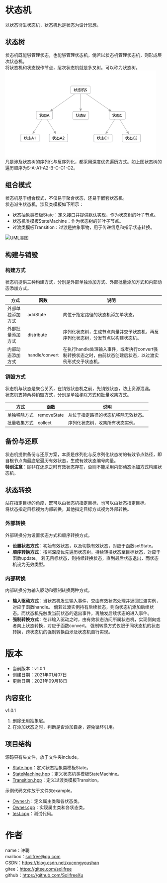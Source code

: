 ﻿# 状态机
以状态衍生状态机，状态机也是状态为设计思想。

## 状态树
状态机既能够管理状态，也能够管理状态机。倘若以状态机管理状态机，则形成层次状态机。  
将状态机和状态视作节点，层次状态机就是多叉树。可以称为状态树。  
![多叉状态树](image/Polystate%20Tree.png)  
凡是涉及状态树的序列化与反序列化，都采用深度优先遍历方式。如上图状态树的遍历顺序为S-A-A1-A2-B-C-C1-C2。

## 组合模式
状态机基于组合模式，不仅易于聚合状态，还易于嵌套状态机。  
状态派生状态机，涉及类模板如下所示：
* 状态抽象类模板State：定义接口并提供默认实现，作为状态树的叶子节点。
* 状态机类模板StateMachine：作为状态树的非叶子节点。
* 过渡类模板Transition：过渡是抽象事物，用于传递信息和指示状态转换。

![UML类图](image/UML.png)

## 构建与销毁
### 构建方式
状态机提供三种构建方式，分别是外部单独添加方式、外部批量添加方式和内部动态添加方式。

方式|函数|说明
-|-|-
外部单独添加方式|addState|向位于指定路径的状态机添加单状态。
外部批量添加方式|distribute|序列化状态树，生成节点向量并交予状态机，再反序列化状态树，分发节点以构建状态机。
内部动态添加方式|handle/convert|在执行handle处理输入事件，或者执行convert强制转换状态之时，由前状态创建后状态，以过渡实例形式交予状态机。

### 销毁方式
状态机与状态是聚合关系，在销毁状态机之前，先销毁状态，防止资源泄漏。  
状态机支持两种销毁方式，分别是单独移除方式和批量收集方式。

方式|函数|说明
-|-|-
单独移除方式|removeState|从位于指定路径的状态机移除无效状态。
批量收集方式|collect|序列化状态树，收集所有状态实例。

## 备份与还原
状态机提供备份与还原方案，本质是序列化与反序列化状态树的有效节点路径，即自根节点向最底层遍历有效状态，生成有效状态编号向量。  
**特别注意**：除非在还原之时有效状态存在，否则不能采用内部动态添加方式构建状态机。

## 状态转换
站在指定目标的角度，既可以由状态机指定目标，也可以由状态指定目标。  
将状态指定目标视为内部转换，其他指定目标方式视为外部转换。

### 外部转换
外部转换分为设置状态方式和顺序转换方式。
* **设置状态方式**：初始有效状态，以及切换有效状态，对应于函数setState。
* **顺序转换方式**：按照深度优先遍历状态树，持续转换状态至目标状态，对应于函数update。
  若无目标状态，则持续转换状态，直到最后状态退出，而状态机设为无效类型。

### 内部转换
内部转换分为输入驱动和强制转换两种方式。
* **输入驱动方式**：当状态机发生输入事件，交由有效状态处理并返回过渡实例，对应于函数handle。
  倘若过渡实例持有后续状态，则向状态机添加后续状态。而状态机先触发当前状态的退出事件，再触发后续状态的进入事件。
* **强制转换方式**：在非输入驱动之时，由有效状态访问所属状态机，实现侧向或者向上状态转换，对应于函数convert。
  强制转换方式仅限于同状态机的状态转换，跨状态机的强制转换由涉及状态机自行实现。

# 版本
* 当前版本：v1.0.1
* 创建日期：2021年01月07日
* 更新日期：2021年09月18日

## 内容变化
v1.0.1
1. 删除无用抽象层。
2. 在添加状态之时，判断是否添加自身，避免循环引用。

## 项目结构
源码只有头文件，放于文件夹include。
* [State.hpp](include/State.hpp)：定义状态抽象类模板State。
* [StateMachine.hpp](include/StateMachine.hpp)：定义状态机类模板StateMachine。
* [Transition.hpp](include/Transition.hpp)：定义过渡类模板Transition。

示例代码文件放于文件夹example。
* [Owner.h](example/Owner.h)：定义属主类和各状态类。
* [Owner.cpp](example/Owner.cpp)：实现属主类和各状态类。
* [test.cpp](example/test.cpp)：测试代码。

# 作者
name：许聪  
mailbox：solifree@qq.com  
CSDN：https://blog.csdn.net/xucongyoushan  
gitee：https://gitee.com/solifree  
github：https://github.com/SolifreeXu
